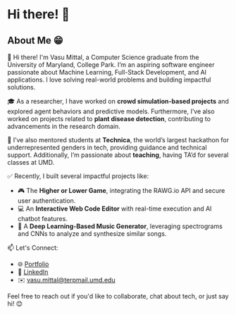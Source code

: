 # Hi there! 👋

## About Me 😁

👋 Hi there! I'm Vasu Mittal, a Computer Science graduate from the University of Maryland, College Park. I’m an aspiring software engineer passionate about Machine Learning, Full-Stack Development, and AI applications. I love solving real-world problems and building impactful solutions.

🎓 As a researcher, I have worked on **crowd simulation-based projects** and explored agent behaviors and predictive models. Furthermore, I’ve also worked on projects related to **plant disease detection**, contributing to advancements in the research domain.

👔 I’ve also mentored students at **Technica**, the world’s largest hackathon for underrepresented genders in tech, providing guidance and technical support. Additionally, I’m passionate about **teaching**, having TA’d for several classes at UMD.

✅ Recently, I built several impactful projects like:
- 🎮 The **Higher or Lower Game**, integrating the RAWG.io API and secure user authentication.
- 💻 An **Interactive Web Code Editor** with real-time execution and AI chatbot features.
- 🎵 A **Deep Learning-Based Music Generator**, leveraging spectrograms and CNNs to analyze and synthesize similar songs.

📫 Let's Connect:
- 🌐 [Portfolio](https://portfolio-vasu-mittal.vercel.app/)
- 💼 [LinkedIn](https://linkedin.com/in/VasuMittal)
- ✉️ vasu.mittal@terpmail.umd.edu

Feel free to reach out if you'd like to collaborate, chat about tech, or just say hi! 😊
